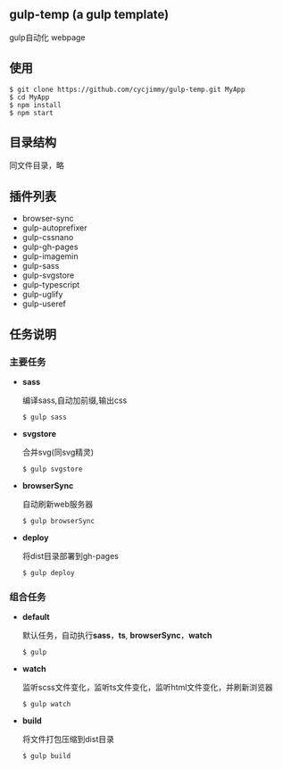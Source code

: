 ## gulp-temp (a gulp template)

gulp自动化 webpage

## 使用
```shell
$ git clone https://github.com/cycjimmy/gulp-temp.git MyApp
$ cd MyApp
$ npm install
$ npm start
```

## 目录结构
同文件目录，略

## 插件列表
* browser-sync
* gulp-autoprefixer
* gulp-cssnano
* gulp-gh-pages
* gulp-imagemin
* gulp-sass
* gulp-svgstore
* gulp-typescript
* gulp-uglify
* gulp-useref

## 任务说明
### 主要任务
* **sass**

    编译sass,自动加前缀,输出css
    ```shell
    $ gulp sass
    ```

* **svgstore**

    合并svg(同svg精灵)
    ```shell
    $ gulp svgstore
    ```
    
* **browserSync**

    自动刷新web服务器
    ```shell
    $ gulp browserSync
    ```

* **deploy**

    将dist目录部署到gh-pages
    ```shell
    $ gulp deploy
    ```

### 组合任务
* **default**

    默认任务，自动执行**sass**，**ts**, **browserSync**，**watch**
    ```shell
    $ gulp
    ```

* **watch**

    监听scss文件变化，监听ts文件变化，监听html文件变化，并刷新浏览器
    ```shell
    $ gulp watch
    ```

* **build**

    将文件打包压缩到dist目录
    ```shell
    $ gulp build
    ```    


